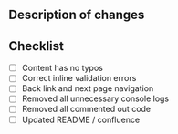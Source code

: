 ## Description of changes

<!-- What have you implemented in this PR? -->

## Checklist

<!-- [x] if you have completed the task -->
<!-- [n/a] if the task is not relevant -->

- [ ] Content has no typos
- [ ] Correct inline validation errors
- [ ] Back link and next page navigation
- [ ] Removed all unnecessary console logs
- [ ] Removed all commented out code
- [ ] Updated README / confluence

